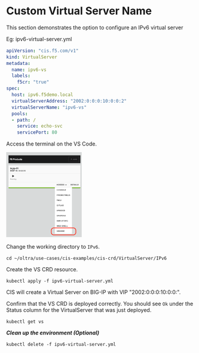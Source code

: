 # Custom Virtual Server Name

This section demonstrates the option to configure an IPv6 virtual server 

Eg: ipv6-virtual-server.yml
```yml
apiVersion: "cis.f5.com/v1"
kind: VirtualServer
metadata:
  name: ipv6-vs
  labels:
    f5cr: "true"
spec:
  host: ipv6.f5demo.local
  virtualServerAddress: "2002:0:0:0:10:0:0:2"
  virtualServerName: "ipv6-vs"
  pools:
  - path: /
    service: echo-svc
    servicePort: 80
```

Access the terminal on the VS Code.

<img src="https://raw.githubusercontent.com/F5EMEA/oltra/main/vscode.png" style="width:40%">

Change the working directory to `IPv6`.
```
cd ~/oltra/use-cases/cis-examples/cis-crd/VirtualServer/IPv6
```

Create the VS CRD resource. 
```
kubectl apply -f ipv6-virtual-server.yml
```
CIS will create a Virtual Server on BIG-IP with VIP "2002:0:0:0:10:0:0:".   


Confirm that the VS CRD is deployed correctly. You should see `Ok` under the Status column for the VirtualServer that was just deployed.
```
kubectl get vs 
```


***Clean up the environment (Optional)***
```
kubectl delete -f ipv6-virtual-server.yml
```

